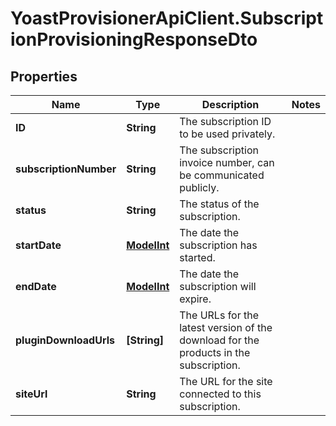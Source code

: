 # YoastProvisionerApiClient.SubscriptionProvisioningResponseDto

## Properties
Name | Type | Description | Notes
------------ | ------------- | ------------- | -------------
**ID** | **String** | The subscription ID to be used privately. | 
**subscriptionNumber** | **String** | The subscription invoice number, can be communicated publicly. | 
**status** | **String** | The status of the subscription. | 
**startDate** | [**ModelInt**](ModelInt.md) | The date the subscription has started. | 
**endDate** | [**ModelInt**](ModelInt.md) | The date the subscription will expire. | 
**pluginDownloadUrls** | **[String]** | The URLs for the latest version of the download for the products in the subscription. | 
**siteUrl** | **String** | The URL for the site connected to this subscription. | 
